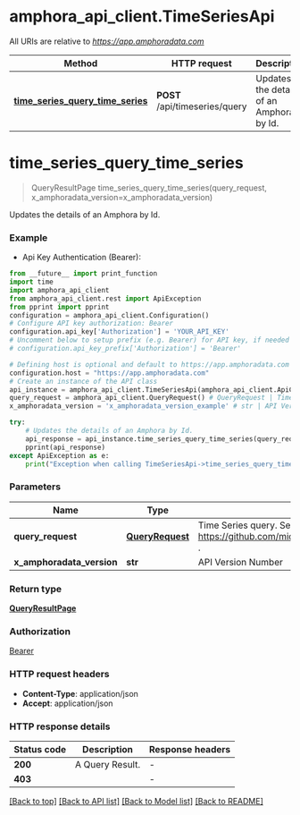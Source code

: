 # amphora_api_client.TimeSeriesApi

All URIs are relative to *https://app.amphoradata.com*

Method | HTTP request | Description
------------- | ------------- | -------------
[**time_series_query_time_series**](TimeSeriesApi.md#time_series_query_time_series) | **POST** /api/timeseries/query | Updates the details of an Amphora by Id.


# **time_series_query_time_series**
> QueryResultPage time_series_query_time_series(query_request, x_amphoradata_version=x_amphoradata_version)

Updates the details of an Amphora by Id.

### Example

* Api Key Authentication (Bearer):
```python
from __future__ import print_function
import time
import amphora_api_client
from amphora_api_client.rest import ApiException
from pprint import pprint
configuration = amphora_api_client.Configuration()
# Configure API key authorization: Bearer
configuration.api_key['Authorization'] = 'YOUR_API_KEY'
# Uncomment below to setup prefix (e.g. Bearer) for API key, if needed
# configuration.api_key_prefix['Authorization'] = 'Bearer'

# Defining host is optional and default to https://app.amphoradata.com
configuration.host = "https://app.amphoradata.com"
# Create an instance of the API class
api_instance = amphora_api_client.TimeSeriesApi(amphora_api_client.ApiClient(configuration))
query_request = amphora_api_client.QueryRequest() # QueryRequest | Time Series query. See https://github.com/microsoft/tsiclient/blob/master/docs/Server.md#functions .
x_amphoradata_version = 'x_amphoradata_version_example' # str | API Version Number (optional)

try:
    # Updates the details of an Amphora by Id.
    api_response = api_instance.time_series_query_time_series(query_request, x_amphoradata_version=x_amphoradata_version)
    pprint(api_response)
except ApiException as e:
    print("Exception when calling TimeSeriesApi->time_series_query_time_series: %s\n" % e)
```

### Parameters

Name | Type | Description  | Notes
------------- | ------------- | ------------- | -------------
 **query_request** | [**QueryRequest**](QueryRequest.md)| Time Series query. See https://github.com/microsoft/tsiclient/blob/master/docs/Server.md#functions . | 
 **x_amphoradata_version** | **str**| API Version Number | [optional] 

### Return type

[**QueryResultPage**](QueryResultPage.md)

### Authorization

[Bearer](../README.md#Bearer)

### HTTP request headers

 - **Content-Type**: application/json
 - **Accept**: application/json

### HTTP response details
| Status code | Description | Response headers |
|-------------|-------------|------------------|
**200** | A Query Result. |  -  |
**403** |  |  -  |

[[Back to top]](#) [[Back to API list]](../README.md#documentation-for-api-endpoints) [[Back to Model list]](../README.md#documentation-for-models) [[Back to README]](../README.md)

